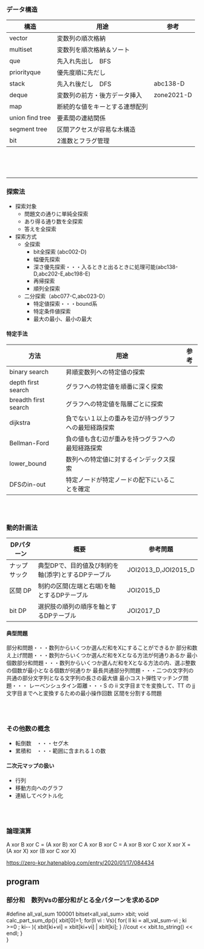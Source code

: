 

### データ構造
|構造|用途|参考|
|-|-|-|
|vector         |変数列の順次格納|
|multiset       |変数列を順次格納＆ソート|
|que            |先入れ先出し　BFS|
|priorityque    |優先度順に先だし|
|stack          |先入れ後だし　DFS|abc138-D
|deque          |変数列の前方・後方データ挿入|zone2021-D
|map            |断続的な値をキーとする連想配列
|union find tree|要素間の連結関係
|segment tree   |区間アクセスが容易な木構造
|bit            |2進数とフラグ管理

<br>
<br>
<br>
<hr>

### 探索法
- 探索対象
  - 問題文の通りに単純全探索
  - あり得る通り数を全探索
  - 答えを全探索
- 探索方式
  - 全探索
    - bit全探索 (abc002-D)
    - 幅優先探索
    - 深さ優先探索・・・入るときと出るときに処理可能(abc138-D,abc202-E,abc198-E)
    - 再帰探索
    - 順列全探索
  - 二分探索（abc077-C,abc023-D）
    - 特定値探索・・・bound系
    - 特定条件値探索
    - 最大の最小、最小の最大
#### 特定手法
|方法|用途|参考|
|-|-|-|
|binary search  |昇順変数列への特定値の探索|
|depth first search |グラフへの特定値を順番に深く探索|
|breadth first search |グラフへの特定値を階層ごとに探索
|dijkstra | 負でない１以上の重みを辺が持つグラフへの最短経路探索
|Bellman-Ford | 負の値も含む辺が重みを持つグラフへの最短経路探索
|lower_bound | 数列への特定値に対するインデックス探索
|DFSのin-out|特定ノードが特定ノードの配下にいることを確定

<br>
<br>

### 動的計画法
|DPパターン|概要|参考問題|
|-|-|-|
|ナップサック|典型DPで、目的値及び制約を軸(添字)とするDPテーブル|JOI2013_D,JOI2015_D|
|区間 DP|制約の区間(左端と右端)を軸とするDPテーブル|JOI2015_D|
|bit DP|選択肢の順列の順序を軸とするDPテーブル|JOI2017_D|

#### 典型問題
部分和問題・・・数列からいくつか選んだ和をXにすることができるか
部分和数え上げ問題・・・数列からいくつか選んだ和をXとなる方法が何通りあるか
最小個数部分和問題・・・数列からいくつか選んだ和をXとなる方法の内、選ぶ整数の個数が最小となる個数が何通りか
最長共通部分列問題・・・二つの文字列の共通の部分文字列となる文字列の長さの最大値
最小コスト弾性マッチング問題・・・
レーベンシュタイン距離・・・S の ii 文字目までを変換して、TT の jj 文字目までへと変換するための最小操作回数
区間を分割する問題


<br>
<br>

### その他数の概念
- 転倒数　・・・セグ木
- 累積和　・・・範囲に含まれる１の数

#### 二次元マップの扱い
- 行列
- 移動方向へのグラフ
- 連結してベクトル化

<br>
<br>


### 論理演算
A xor B xor C = (A xor B) xor C
A xor B xor C = A xor B xor C xor X xor X = (A xor X) xor (B xor C xor X)

https://zero-kpr.hatenablog.com/entry/2020/01/17/084434



## program
### 部分和　数列Vsの部分和がとる全パターンを求めるDP
#define all_val_sum 100001
bitset<all_val_sum> xbit;
void calc_part_sum_dp(){
    xbit[0]=1;
    for(ll vi : Vs){
        for( ll ki = all_val_sum-vi ; ki >=0 ; ki-- ){
            xbit[ki+vi] = xbit[ki+vi] | xbit[ki];
        }
        //cout << xbit.to_string() << endl;
    }    
}

